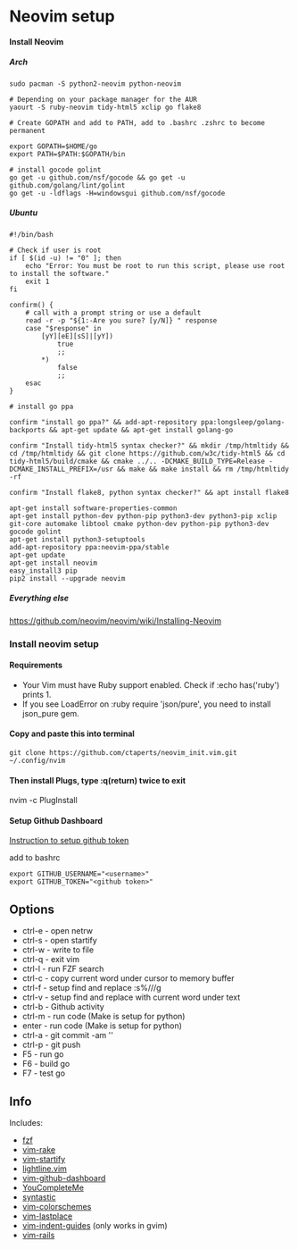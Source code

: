 Neovim setup
=========
#### Install Neovim
##### Arch
```
sudo pacman -S python2-neovim python-neovim

# Depending on your package manager for the AUR
yaourt -S ruby-neovim tidy-html5 xclip go flake8

# Create GOPATH and add to PATH, add to .bashrc .zshrc to become permanent

export GOPATH=$HOME/go
export PATH=$PATH:$GOPATH/bin

# install gocode golint
go get -u github.com/nsf/gocode && go get -u github.com/golang/lint/golint
go get -u -ldflags -H=windowsgui github.com/nsf/gocode

```
##### Ubuntu

```
#!/bin/bash

# Check if user is root
if [ $(id -u) != "0" ]; then
    echo "Error: You must be root to run this script, please use root to install the software."
    exit 1
fi

confirm() {
    # call with a prompt string or use a default
    read -r -p "${1:-Are you sure? [y/N]} " response
    case "$response" in
        [yY][eE][sS]|[yY])
            true
            ;;
        *)
            false
            ;;
    esac
}

# install go ppa

confirm "install go ppa?" && add-apt-repository ppa:longsleep/golang-backports && apt-get update && apt-get install golang-go

confirm "Install tidy-html5 syntax checker?" && mkdir /tmp/htmltidy && cd /tmp/htmltidy && git clone https://github.com/w3c/tidy-html5 && cd tidy-html5/build/cmake && cmake ../.. -DCMAKE_BUILD_TYPE=Release -DCMAKE_INSTALL_PREFIX=/usr && make && make install && rm /tmp/htmltidy -rf

confirm "Install flake8, python syntax checker?" && apt install flake8

apt-get install software-properties-common
apt-get install python-dev python-pip python3-dev python3-pip xclip git-core automake libtool cmake python-dev python-pip python3-dev gocode golint
apt-get install python3-setuptools
add-apt-repository ppa:neovim-ppa/stable
apt-get update
apt-get install neovim
easy_install3 pip
pip2 install --upgrade neovim

```

##### Everything else

https://github.com/neovim/neovim/wiki/Installing-Neovim

### Install neovim setup

#### Requirements

* Your Vim must have Ruby support enabled. Check if :echo has('ruby') prints 1.
* If you see LoadError on :ruby require 'json/pure', you need to install json_pure gem.

#### Copy and paste this into terminal
```
git clone https://github.com/ctaperts/neovim_init.vim.git ~/.config/nvim
```

#### Then install Plugs, type :q(return) twice to exit
nvim -c PlugInstall

#### Setup Github Dashboard
[Instruction to setup github token](https://help.github.com/articles/creating-an-access-token-for-command-line-use/)

add to bashrc 

```
export GITHUB_USERNAME="<username>"
export GITHUB_TOKEN="<github token>"
```

Options
------
* ctrl-e - open netrw
* ctrl-s - open startify
* ctrl-w - write to file
* ctrl-q - exit vim
* ctrl-l - run FZF search
* ctrl-c - copy current word under cursor to memory buffer
* ctrl-f - setup find and replace :s%///g
* ctrl-v - setup find and replace with current word under text
* ctrl-b - Github activity
* ctrl-m - run code (Make is setup for python)
* enter  - run code (Make is setup for python)
* ctrl-a - git commit -am ''
* ctrl-p - git push
* F5     - run go
* F6     - build go
* F7     - test go

Info
-----
Includes:
* [fzf](https://github.com/junegunn/fzf.vim)
* [vim-rake](https://github.com/tpope/vim-rake)
* [vim-startify](https://github.com/mhinz/vim-startify)
* [lightline.vim](https://github.com/itchyny/lightline.vim)
* [vim-github-dashboard](https://github.com/junegunn/vim-github-dashboard)
* [YouCompleteMe](https://valloric.github.io/YouCompleteMe/)
* [syntastic](https://github.com/scrooloose/syntastic)
* [vim-colorschemes](https://github.com/flazz/vim-colorschemes)
* [vim-lastplace](https://github.com/dietsche/vim-lastplace)
* [vim-indent-guides](https://github.com/nathanaelkane/vim-indent-guides) (only works in gvim)
* [vim-rails](https://github.com/tpope/vim-rails)
